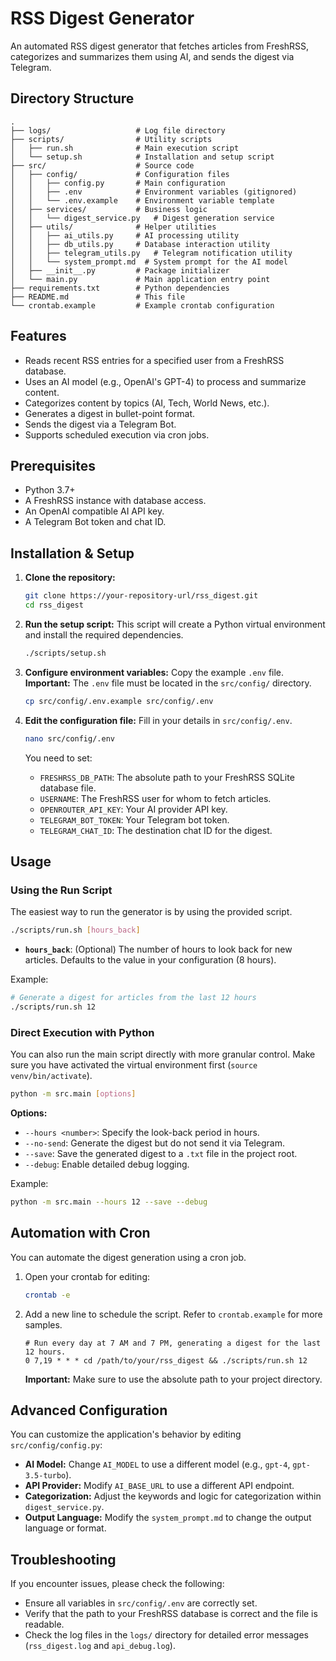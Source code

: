 # RSS Digest Generator

An automated RSS digest generator that fetches articles from FreshRSS, categorizes and summarizes them using AI, and sends the digest via Telegram.

## Directory Structure

```
.
├── logs/                   # Log file directory
├── scripts/                # Utility scripts
│   ├── run.sh              # Main execution script
│   └── setup.sh            # Installation and setup script
├── src/                    # Source code
│   ├── config/             # Configuration files
│   │   ├── config.py       # Main configuration
│   │   ├── .env            # Environment variables (gitignored)
│   │   └── .env.example    # Environment variable template
│   ├── services/           # Business logic
│   │   └── digest_service.py   # Digest generation service
│   ├── utils/              # Helper utilities
│   │   ├── ai_utils.py     # AI processing utility
│   │   ├── db_utils.py     # Database interaction utility
│   │   ├── telegram_utils.py   # Telegram notification utility
│   │   └── system_prompt.md  # System prompt for the AI model
│   ├── __init__.py         # Package initializer
│   └── main.py             # Main application entry point
├── requirements.txt        # Python dependencies
├── README.md               # This file
└── crontab.example         # Example crontab configuration
```

## Features

- Reads recent RSS entries for a specified user from a FreshRSS database.
- Uses an AI model (e.g., OpenAI's GPT-4) to process and summarize content.
- Categorizes content by topics (AI, Tech, World News, etc.).
- Generates a digest in bullet-point format.
- Sends the digest via a Telegram Bot.
- Supports scheduled execution via cron jobs.

## Prerequisites

- Python 3.7+
- A FreshRSS instance with database access.
- An OpenAI compatible AI API key.
- A Telegram Bot token and chat ID.

## Installation & Setup

1.  **Clone the repository:**
    ```bash
    git clone https://your-repository-url/rss_digest.git
    cd rss_digest
    ```

2.  **Run the setup script:**
    This script will create a Python virtual environment and install the required dependencies.
    ```bash
    ./scripts/setup.sh
    ```

3.  **Configure environment variables:**
    Copy the example `.env` file. **Important:** The `.env` file must be located in the `src/config/` directory.
    ```bash
    cp src/config/.env.example src/config/.env
    ```

4.  **Edit the configuration file:**
    Fill in your details in `src/config/.env`.
    ```bash
    nano src/config/.env
    ```
    You need to set:
    - `FRESHRSS_DB_PATH`: The absolute path to your FreshRSS SQLite database file.
    - `USERNAME`: The FreshRSS user for whom to fetch articles.
    - `OPENROUTER_API_KEY`: Your AI provider API key.
    - `TELEGRAM_BOT_TOKEN`: Your Telegram bot token.
    - `TELEGRAM_CHAT_ID`: The destination chat ID for the digest.

## Usage

### Using the Run Script

The easiest way to run the generator is by using the provided script.

```bash
./scripts/run.sh [hours_back]
```

- **`hours_back`**: (Optional) The number of hours to look back for new articles. Defaults to the value in your configuration (8 hours).

Example:
```bash
# Generate a digest for articles from the last 12 hours
./scripts/run.sh 12
```

### Direct Execution with Python

You can also run the main script directly with more granular control. Make sure you have activated the virtual environment first (`source venv/bin/activate`).

```bash
python -m src.main [options]
```

**Options:**

- `--hours <number>`: Specify the look-back period in hours.
- `--no-send`: Generate the digest but do not send it via Telegram.
- `--save`: Save the generated digest to a `.txt` file in the project root.
- `--debug`: Enable detailed debug logging.

Example:
```bash
python -m src.main --hours 12 --save --debug
```

## Automation with Cron

You can automate the digest generation using a cron job.

1.  Open your crontab for editing:
    ```bash
    crontab -e
    ```

2.  Add a new line to schedule the script. Refer to `crontab.example` for more samples.

    ```crontab
    # Run every day at 7 AM and 7 PM, generating a digest for the last 12 hours.
    0 7,19 * * * cd /path/to/your/rss_digest && ./scripts/run.sh 12
    ```
    **Important:** Make sure to use the absolute path to your project directory.

## Advanced Configuration

You can customize the application's behavior by editing `src/config/config.py`:

- **AI Model:** Change `AI_MODEL` to use a different model (e.g., `gpt-4`, `gpt-3.5-turbo`).
- **API Provider:** Modify `AI_BASE_URL` to use a different API endpoint.
- **Categorization:** Adjust the keywords and logic for categorization within `digest_service.py`.
- **Output Language:** Modify the `system_prompt.md` to change the output language or format.

## Troubleshooting

If you encounter issues, please check the following:
- Ensure all variables in `src/config/.env` are correctly set.
- Verify that the path to your FreshRSS database is correct and the file is readable.
- Check the log files in the `logs/` directory for detailed error messages (`rss_digest.log` and `api_debug.log`).
